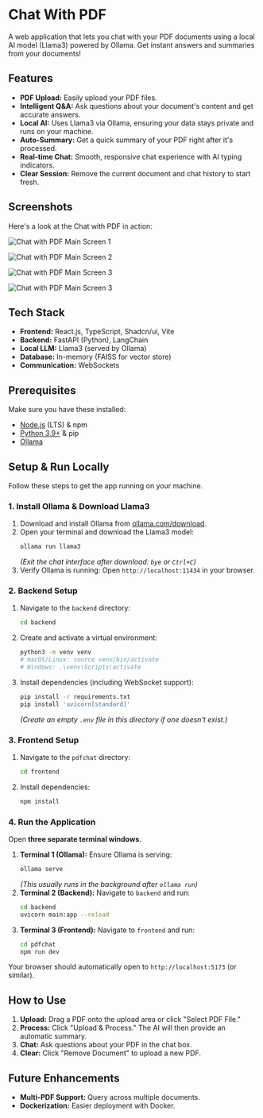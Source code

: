 # Chat With PDF

A web application that lets you chat with your PDF documents using a local AI model (Llama3) powered by Ollama. Get instant answers and summaries from your documents!

## Features

* **PDF Upload:** Easily upload your PDF files.
* **Intelligent Q&A:** Ask questions about your document's content and get accurate answers.
* **Local AI:** Uses Llama3 via Ollama, ensuring your data stays private and runs on your machine.
* **Auto-Summary:** Get a quick summary of your PDF right after it's processed.
* **Real-time Chat:** Smooth, responsive chat experience with AI typing indicators.
* **Clear Session:** Remove the current document and chat history to start fresh.

## Screenshots

Here's a look at the Chat with PDF in action:

![Chat with PDF Main Screen 1](https://github.com/crazy-leaf/chatpdf/blob/main/screenshots/Screenshot%202025-07-20%20at%209.44.08%E2%80%AFPM.png)

![Chat with PDF Main Screen 2](https://github.com/crazy-leaf/chatpdf/blob/main/screenshots/Screenshot%202025-07-20%20at%209.47.26%E2%80%AFPM.png)

![Chat with PDF Main Screen 3](https://github.com/crazy-leaf/chatpdf/blob/main/screenshots/Screenshot%202025-07-20%20at%209.50.53%E2%80%AFPM.png)

![Chat with PDF Main Screen 3](https://github.com/crazy-leaf/chatpdf/blob/main/screenshots/Screenshot%202025-07-20%20at%209.52.17%E2%80%AFPM.png)

## Tech Stack

* **Frontend:** React.js, TypeScript, Shadcn/ui, Vite
* **Backend:** FastAPI (Python), LangChain
* **Local LLM:** Llama3 (served by Ollama)
* **Database:** In-memory (FAISS for vector store)
* **Communication:** WebSockets

## Prerequisites

Make sure you have these installed:

* [Node.js](https://nodejs.org/en/download/) (LTS) & npm
* [Python 3.9+](https://www.python.org/downloads/) & pip
* [Ollama](https://ollama.com/download)

## Setup & Run Locally

Follow these steps to get the app running on your machine.

### 1. Install Ollama & Download Llama3

1.  Download and install Ollama from [ollama.com/download](https://ollama.com/download).
2.  Open your terminal and download the Llama3 model:
    ```bash
    ollama run llama3
    ```
    *(Exit the chat interface after download: `bye` or `Ctrl+C`)*
3.  Verify Ollama is running: Open `http://localhost:11434` in your browser.

### 2. Backend Setup

1.  Navigate to the `backend` directory:
    ```bash
    cd backend
    ```
2.  Create and activate a virtual environment:
    ```bash
    python3 -m venv venv
    # macOS/Linux: source venv/bin/activate
    # Windows: .\venv\Scripts\activate
    ```
3.  Install dependencies (including WebSocket support):
    ```bash
    pip install -r requirements.txt
    pip install 'uvicorn[standard]'
    ```
    *(Create an empty `.env` file in this directory if one doesn't exist.)*

### 3. Frontend Setup

1.  Navigate to the `pdfchat` directory:
    ```bash
    cd frontend
    ```
2.  Install dependencies:
    ```bash
    npm install
    ```

### 4. Run the Application

Open **three separate terminal windows**.

1.  **Terminal 1 (Ollama):** Ensure Ollama is serving:
    ```bash
    ollama serve
    ```
    *(This usually runs in the background after `ollama run`)*
2.  **Terminal 2 (Backend):** Navigate to `backend` and run:
    ```bash
    cd backend
    uvicorn main:app --reload
    ```
3.  **Terminal 3 (Frontend):** Navigate to `frontend` and run:
    ```bash
    cd pdfchat
    npm run dev
    ```

Your browser should automatically open to `http://localhost:5173` (or similar).

## How to Use

1.  **Upload:** Drag a PDF onto the upload area or click "Select PDF File."
2.  **Process:** Click "Upload & Process." The AI will then provide an automatic summary.
3.  **Chat:** Ask questions about your PDF in the chat box.
4.  **Clear:** Click "Remove Document" to upload a new PDF.

## Future Enhancements

* **Multi-PDF Support:** Query across multiple documents.
* **Dockerization:** Easier deployment with Docker.